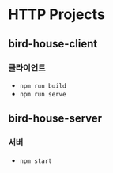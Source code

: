 # HTTP Projects
## bird-house-client
### 클라이언트
- `npm run build`
- `npm run serve`

## bird-house-server
### 서버
- `npm start`

